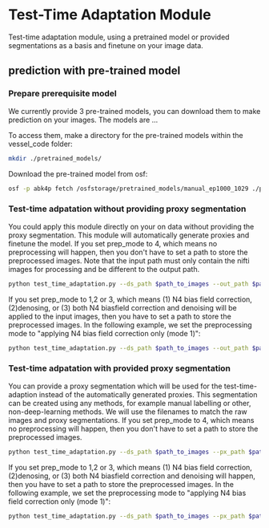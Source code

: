 # **Test-Time Adaptation Module**
Test-time adaptation module, using a pretrained model or provided segmentations as a basis and finetune on your image data. 
## **prediction with pre-trained model**
### **Prepare prerequisite model**
We currently provide 3 pre-trained models, you can download them to make prediction on your images. The models are ... 

To access them, make a directory for the pre-trained models within the vessel_code folder:
```bash
mkdir ./pretrained_models/
```
Download the pre-trained model from osf:

```bash
osf -p abk4p fetch /osfstorage/pretrained_models/manual_ep1000_1029 ./pretrained_models/manual_ep1000_1029
```


### **Test-time adpatation without providing proxy segmentation**
You could apply this module directly on your on data without providing the proxy segmentation. This module will automatically generate proxies and finetune the model.
If you set prep_mode to 4, which means no preprocessing will happen, then you don't have to set a path to store the preprocessed images. Note that the input path must only contain the nifti images for processing and be different to the output path.

```bash
python test_time_adaptation.py --ds_path $path_to_images --out_path $path_to_output --pretrained $path_to_pretrained_model --prep_mode 4 --ep $n_epochs --lr 1e-3 
```

If you set prep_mode to 1,2 or 3, which means (1) N4 bias field correction, (2)denosing, or (3) both N4 biasfield correction and denoising will be applied to the input images, then you have to set a path to store the preprocessed images. In the following example, we set the preprocessing mode to "applying N4 bias field correction only (mode 1)":

```bash
python test_time_adaptation.py --ds_path $path_to_images --out_path $path_to_output --ps_path $path_to_preprocessed_images --pretrained $path_to_pretrained_model --prep_mode 1 --ep $n_epochs --lr 1e-3 
```
### **Test-time adpatation with provided proxy segmentation**
You can provide a proxy segmentation which will be used for the test-time-adaption instead of the automatically generated proxies. This segmentation can be created using any methods, for example manual labelling or other, non-deep-learning methods. We will use the filenames to match the raw images and proxy segmentations. If you set prep_mode to 4, which means no preprocessing will happen, then you don't have to set a path to store the preprocessed images. 

```bash
python test_time_adaptation.py --ds_path $path_to_images --px_path $path_to_proxy_labels --out_path $path_to_output --pretrained $path_to_pretrained_model --prep_mode 4 --ep $n_epochs  --lr 1e-3
```
 If you set prep_mode to 1,2 or 3, which means (1) N4 bias field correction, (2)denosing, or (3) both N4 biasfield correction and denoising will happen, then you have to set a path to store the preprocessed images. In the following example, we set the preprocessing mode to "applying N4 bias field correction only (mode 1)":

```bash
python test_time_adaptation.py --ds_path $path_to_images --px_path $path_to_proxy_labels --out_path $path_to_output --ps_path $path_to_preprocessed_images --pretrained $path_to_pretrained_model --prep_mode 1 --ep $n_epochs --lr 1e-3 
```
